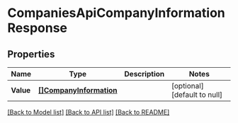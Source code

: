 # CompaniesApiCompanyInformationResponse

## Properties
Name | Type | Description | Notes
------------ | ------------- | ------------- | -------------
**Value** | [**[]CompanyInformation**](companyInformation.md) |  | [optional] [default to null]

[[Back to Model list]](../README.md#documentation-for-models) [[Back to API list]](../README.md#documentation-for-api-endpoints) [[Back to README]](../README.md)


